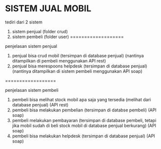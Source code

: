 SISTEM JUAL MOBIL
====================
tediri dari 2 sistem
1. sistem penjual (folder crud)
2. sistem pembeli (folder user)
===================

penjelasan sistem penjual
1. penjual bisa crud mobil (tersimpan di database penjual) (nantinya ditampilkan di pembeli menggunakan API rest)
2. penjual bisa merespoons helpdesk (tersimpan di database penjual) (nantinya ditampilkan di sistem pembeli menggunakan API soap)
   
==================

penjelasan sistem pembeli
1. pembeli bisa melihat stock mobil apa saja yang tersedia (melihat dari database penjual) (API rest)
2. pembeli bisa melakukan pembelian (tersimpan di databse pembeli) (API soap)
3. pembeli melakukan pembayaran (tersimpan di database pembeli, tetapi jika mobil sudah di beli stock mobil di database penjual berkurang) (API soap)
4. pembeli bisa melakukan helpdesk (tersimpan di database penjual) (API soap)
